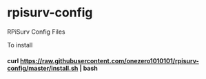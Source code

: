# rpisurv-config
RPiSurv Config Files

To install 
#### curl https://raw.githubusercontent.com/onezero1010101/rpisurv-config/master/install.sh | bash
